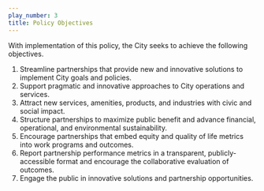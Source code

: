 ```yaml
---
play_number: 3
title: Policy Objectives
---
```


With implementation of this policy, the City seeks to achieve the following objectives.

1. Streamline partnerships that provide new and innovative solutions to implement City goals and policies.
2. Support pragmatic and innovative approaches to City operations and services.
3. Attract new services, amenities, products, and industries with civic and social impact.
4. Structure partnerships to maximize public benefit and advance financial, operational, and environmental sustainability.
5. Encourage partnerships that embed equity and quality of life metrics into work programs and outcomes.
6. Report partnership performance metrics in a transparent, publicly-accessible format and encourage the collaborative evaluation of outcomes.
7. Engage the public in innovative solutions and partnership opportunities.
